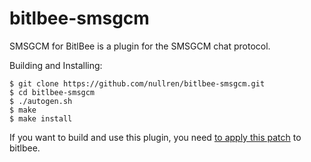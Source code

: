 # bitlbee-smsgcm

SMSGCM for BitlBee is a plugin for the SMSGCM chat protocol.

Building and Installing:

    $ git clone https://github.com/nullren/bitlbee-smsgcm.git
    $ cd bitlbee-smsgcm
    $ ./autogen.sh
    $ make
    $ make install

If you want to build and use this plugin, you need [to apply
this patch](https://gist.github.com/4527919) to bitlbee.
